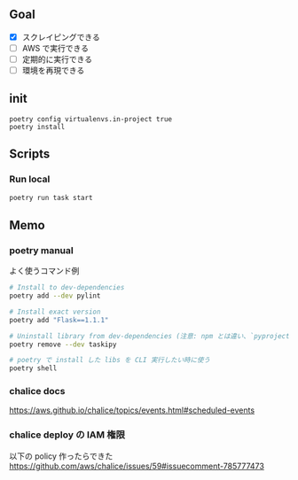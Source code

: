 ## Goal

- [x] スクレイピングできる
- [ ] AWS で実行できる
- [ ] 定期的に実行できる
- [ ] 環境を再現できる

## init

```
poetry config virtualenvs.in-project true
poetry install
```

## Scripts

### Run local

```sh
poetry run task start
```

## Memo

### poetry manual

よく使うコマンド例

```sh
# Install to dev-dependencies
poetry add --dev pylint

# Install exact version
poetry add "Flask==1.1.1"

# Uninstall library from dev-dependencies (注意: npm とは違い、`pyproject.toml` から記述削除しただけでは Uninstall されない)
poetry remove --dev taskipy

# poetry で install した libs を CLI 実行したい時に使う
poetry shell
```

### chalice docs

https://aws.github.io/chalice/topics/events.html#scheduled-events

### chalice deploy の IAM 権限

以下の policy 作ったらできた
https://github.com/aws/chalice/issues/59#issuecomment-785777473
